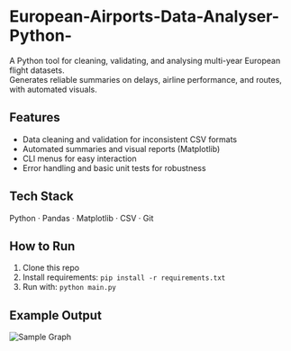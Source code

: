 # European-Airports-Data-Analyser-Python-

A Python tool for cleaning, validating, and analysing multi-year European flight datasets.  
Generates reliable summaries on delays, airline performance, and routes, with automated visuals.

## Features
- Data cleaning and validation for inconsistent CSV formats  
- Automated summaries and visual reports (Matplotlib)  
- CLI menus for easy interaction  
- Error handling and basic unit tests for robustness  

## Tech Stack
Python · Pandas · Matplotlib · CSV · Git  

## How to Run
1. Clone this repo  
2. Install requirements: `pip install -r requirements.txt`  
3. Run with: `python main.py`  

## Example Output
![Sample Graph](link-to-screenshot-if-you-add-one)
